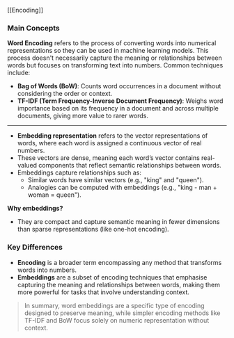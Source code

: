 [[Encoding]]

### Main Concepts

**Word Encoding** refers to the process of converting words into numerical representations so they can be used in machine learning models. This process doesn't necessarily capture the meaning or relationships between words but focuses on transforming text into numbers. Common techniques include:
- **Bag of Words (BoW)**: Counts word occurrences in a document without considering the order or context.
- **TF-IDF (Term Frequency-Inverse Document Frequency)**: Weighs word importance based on its frequency in a document and across multiple documents, giving more value to rarer words.
---
- **Embedding representation** refers to the vector representations of words, where each word is assigned a continuous vector of real numbers.
- These vectors are dense, meaning each word’s vector contains real-valued components that reflect semantic relationships between words.
- Embeddings capture relationships such as:
    - Similar words have similar vectors (e.g., "king" and "queen").
    - Analogies can be computed with embeddings (e.g., "king - man + woman = queen").

**Why embeddings?**

- They are compact and capture semantic meaning in fewer dimensions than sparse representations (like one-hot encoding).

### Key Differences

- **Encoding** is a broader term encompassing any method that transforms words into numbers.
- **Embeddings** are a subset of encoding techniques that emphasise capturing the meaning and relationships between words, making them more powerful for tasks that involve understanding context.

> In summary, word embeddings are a specific type of encoding designed to preserve meaning, while simpler encoding methods like TF-IDF and BoW focus solely on numeric representation without context.